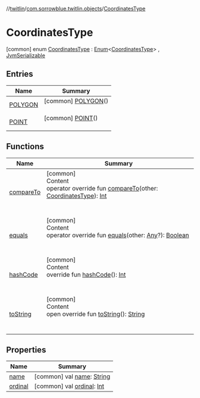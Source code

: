 //[twitlin](../../index.md)/[com.sorrowblue.twitlin.objects](../index.md)/[CoordinatesType](index.md)



# CoordinatesType  
 [common] enum [CoordinatesType](index.md) : [Enum](https://kotlinlang.org/api/latest/jvm/stdlib/kotlin/-enum/index.html)<[CoordinatesType](index.md)> , [JvmSerializable](../../com.sorrowblue.twitlin.annotation/-jvm-serializable/index.md)   


## Entries  
  
|  Name|  Summary| 
|---|---|
| <a name="com.sorrowblue.twitlin.objects/CoordinatesType.POLYGON///PointingToDeclaration/"></a>[POLYGON](-p-o-l-y-g-o-n/index.md)| <a name="com.sorrowblue.twitlin.objects/CoordinatesType.POLYGON///PointingToDeclaration/"></a> [common] [POLYGON](-p-o-l-y-g-o-n/index.md)()  <br>   <br>
| <a name="com.sorrowblue.twitlin.objects/CoordinatesType.POINT///PointingToDeclaration/"></a>[POINT](-p-o-i-n-t/index.md)| <a name="com.sorrowblue.twitlin.objects/CoordinatesType.POINT///PointingToDeclaration/"></a> [common] [POINT](-p-o-i-n-t/index.md)()  <br>   <br>


## Functions  
  
|  Name|  Summary| 
|---|---|
| <a name="kotlin/Enum/compareTo/#com.sorrowblue.twitlin.objects.CoordinatesType/PointingToDeclaration/"></a>[compareTo](-p-o-i-n-t/index.md#%5Bkotlin%2FEnum%2FcompareTo%2F%23com.sorrowblue.twitlin.objects.CoordinatesType%2FPointingToDeclaration%2F%5D%2FFunctions%2F1930806739)| <a name="kotlin/Enum/compareTo/#com.sorrowblue.twitlin.objects.CoordinatesType/PointingToDeclaration/"></a>[common]  <br>Content  <br>operator override fun [compareTo](-p-o-i-n-t/index.md#%5Bkotlin%2FEnum%2FcompareTo%2F%23com.sorrowblue.twitlin.objects.CoordinatesType%2FPointingToDeclaration%2F%5D%2FFunctions%2F1930806739)(other: [CoordinatesType](index.md)): [Int](https://kotlinlang.org/api/latest/jvm/stdlib/kotlin/-int/index.html)  <br><br><br>
| <a name="kotlin/Enum/equals/#kotlin.Any?/PointingToDeclaration/"></a>[equals](../../com.sorrowblue.twitlin.v2.users/-users-api/-expansion/-p-i-n-n-e-d_-t-w-e-e-t_-i-d/index.md#%5Bkotlin%2FEnum%2Fequals%2F%23kotlin.Any%3F%2FPointingToDeclaration%2F%5D%2FFunctions%2F1930806739)| <a name="kotlin/Enum/equals/#kotlin.Any?/PointingToDeclaration/"></a>[common]  <br>Content  <br>operator override fun [equals](../../com.sorrowblue.twitlin.v2.users/-users-api/-expansion/-p-i-n-n-e-d_-t-w-e-e-t_-i-d/index.md#%5Bkotlin%2FEnum%2Fequals%2F%23kotlin.Any%3F%2FPointingToDeclaration%2F%5D%2FFunctions%2F1930806739)(other: [Any](https://kotlinlang.org/api/latest/jvm/stdlib/kotlin/-any/index.html)?): [Boolean](https://kotlinlang.org/api/latest/jvm/stdlib/kotlin/-boolean/index.html)  <br><br><br>
| <a name="kotlin/Enum/hashCode/#/PointingToDeclaration/"></a>[hashCode](../../com.sorrowblue.twitlin.v2.users/-users-api/-expansion/-p-i-n-n-e-d_-t-w-e-e-t_-i-d/index.md#%5Bkotlin%2FEnum%2FhashCode%2F%23%2FPointingToDeclaration%2F%5D%2FFunctions%2F1930806739)| <a name="kotlin/Enum/hashCode/#/PointingToDeclaration/"></a>[common]  <br>Content  <br>override fun [hashCode](../../com.sorrowblue.twitlin.v2.users/-users-api/-expansion/-p-i-n-n-e-d_-t-w-e-e-t_-i-d/index.md#%5Bkotlin%2FEnum%2FhashCode%2F%23%2FPointingToDeclaration%2F%5D%2FFunctions%2F1930806739)(): [Int](https://kotlinlang.org/api/latest/jvm/stdlib/kotlin/-int/index.html)  <br><br><br>
| <a name="kotlin/Enum/toString/#/PointingToDeclaration/"></a>[toString](../../com.sorrowblue.twitlin.v2.users/-users-api/-expansion/-p-i-n-n-e-d_-t-w-e-e-t_-i-d/index.md#%5Bkotlin%2FEnum%2FtoString%2F%23%2FPointingToDeclaration%2F%5D%2FFunctions%2F1930806739)| <a name="kotlin/Enum/toString/#/PointingToDeclaration/"></a>[common]  <br>Content  <br>open override fun [toString](../../com.sorrowblue.twitlin.v2.users/-users-api/-expansion/-p-i-n-n-e-d_-t-w-e-e-t_-i-d/index.md#%5Bkotlin%2FEnum%2FtoString%2F%23%2FPointingToDeclaration%2F%5D%2FFunctions%2F1930806739)(): [String](https://kotlinlang.org/api/latest/jvm/stdlib/kotlin/-string/index.html)  <br><br><br>


## Properties  
  
|  Name|  Summary| 
|---|---|
| <a name="com.sorrowblue.twitlin.objects/CoordinatesType/name/#/PointingToDeclaration/"></a>[name](index.md#%5Bcom.sorrowblue.twitlin.objects%2FCoordinatesType%2Fname%2F%23%2FPointingToDeclaration%2F%5D%2FProperties%2F1930806739)| <a name="com.sorrowblue.twitlin.objects/CoordinatesType/name/#/PointingToDeclaration/"></a> [common] val [name](index.md#%5Bcom.sorrowblue.twitlin.objects%2FCoordinatesType%2Fname%2F%23%2FPointingToDeclaration%2F%5D%2FProperties%2F1930806739): [String](https://kotlinlang.org/api/latest/jvm/stdlib/kotlin/-string/index.html)   <br>
| <a name="com.sorrowblue.twitlin.objects/CoordinatesType/ordinal/#/PointingToDeclaration/"></a>[ordinal](index.md#%5Bcom.sorrowblue.twitlin.objects%2FCoordinatesType%2Fordinal%2F%23%2FPointingToDeclaration%2F%5D%2FProperties%2F1930806739)| <a name="com.sorrowblue.twitlin.objects/CoordinatesType/ordinal/#/PointingToDeclaration/"></a> [common] val [ordinal](index.md#%5Bcom.sorrowblue.twitlin.objects%2FCoordinatesType%2Fordinal%2F%23%2FPointingToDeclaration%2F%5D%2FProperties%2F1930806739): [Int](https://kotlinlang.org/api/latest/jvm/stdlib/kotlin/-int/index.html)   <br>

